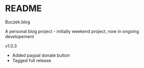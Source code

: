 # README

Buczek.blog

A personal blog project - initially weekend project, now in ongoing developement

v1.0.3
  - Added paypal donate button
  - Tagged full release
